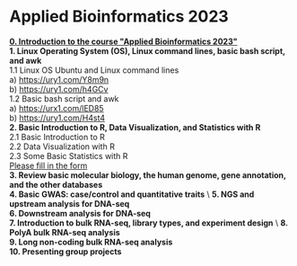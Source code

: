 # **Applied Bioinformatics 2023**
[**0. Introduction to the course "Applied Bioinformatics 2023"**](https://github.com/luuloi/AppliedBioinformatics2023/blob/56ac736b7dcb631d1b63999264e51c5f940ab0b0/Lecture0/Lecture0.pptx)\
**1. Linux Operating System (OS), Linux command lines, basic bash script, and awk** \
   1.1 Linux OS Ubuntu and Linux command lines \
   a) https://ury1.com/Y8m9n \
   b) https://ury1.com/h4GCv \
   1.2 Basic bash script and awk \
   a) https://urx1.com/lED85 \
   b) https://ury1.com/H4st4 \
**2. Basic Introduction to R, Data Visualization, and Statistics with R** \
2.1 Basic Introduction to R \
2.2 Data Visualization with R \
2.3 Some Basic Statistics with R \
[Please fill in the form](https://docs.google.com/spreadsheets/d/1Ivx9iK1FTmQ3u1MH_u3lIlocKhDEss4yE8fg1yz_xo0/edit?usp=sharing)\
**3. Review basic molecular biology, the human genome, gene annotation, and the other databases** \
**4. Basic GWAS: case/control and quantitative traits** \ 
**5. NGS and upstream analysis for DNA-seq** \
**6. Downstream analysis for DNA-seq** \
**7. Introduction to bulk RNA-seq, library types, and experiment design** \ 
**8. PolyA bulk RNA-seq analysis** \
**9. Long non-coding bulk RNA-seq analysis** \
**10. Presenting group projects**
